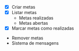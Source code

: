 - [x] Criar metas
- [x] Listar metas
    - Metas realizadas
    - Metas abertas
- [x] Marcar metas como realizadas
- Remover metas
- Sistema de mensagens